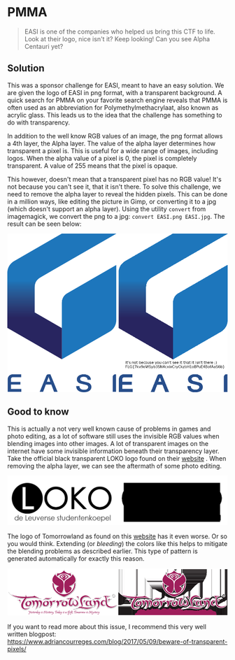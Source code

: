 # PMMA

> EASI is one of the companies who helped us bring this CTF to life. Look at their logo, nice isn't it? Keep looking! Can you see Alpha Centauri yet?

## Solution
This was a sponsor challenge for EASI, meant to have an easy solution.
We are given the logo of EASI in png format, with a transparent background.
A quick search for PMMA on your favorite search engine reveals that PMMA is often used as an abbreviation for Polymethylmethacrylaat, also known as acrylic glass.
This leads us to the idea that the challenge has something to do with transparency.


In addition to the well know RGB values of an image, the png format allows a 4th layer, the Alpha layer. The value of the alpha layer determines how transparent a pixel is. This is useful for a wide range of images, including logos. When the alpha value of a pixel is 0, the pixel is completely transparent. A value of 255 means that the pixel is opaque.

This however, doesn't mean that a transparent pixel has no RGB value! It's not because you can't see it, that it isn't there. To solve this challenge, we need to remove the alpha layer to reveal the hidden pixels. This can be done in a million ways, like editing the picture in Gimp, or converting it to a jpg (which doesn't support an alpha layer). Using the utility `convert` from imagemagick, we convert the png to a jpg: `convert EASI.png EASI.jpg`. The result can be seen below:

![PMMA solution](images/EASI_solution.png)

## Good to know
This is actually a not very well known cause of problems in games and photo editing, as a lot of software still uses the invisible RGB values when blending images into other images. A lot of transparent images on the internet have some invisible information beneath their transparency layer. Take the official black transparent LOKO logo found on their [website](https://loko.be/kennisdatabank/artikel/?id=124) . When removing the alpha layer, we can see the aftermath of some photo editing.

![LOKO logo](images/LOKO.png)

The logo of Tomorrowland as found on this [website](http://logos.wikia.com/wiki/File:Logo-tomorrowland.png) has it even worse. Or so you would think. Extending (or *bleeding*) the colors like this helps to mitigate the blending problems as described earlier. This type of pattern is generated automatically for exactly this reason.

![Tomorrowland logo](images/tomorrowland.png)

If you want to read more about this issue, I recommend this very well written blogpost: https://www.adriancourreges.com/blog/2017/05/09/beware-of-transparent-pixels/



